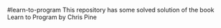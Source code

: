 #learn-to-program
This repository has some solved solution of the book Learn to Program by Chris Pine
